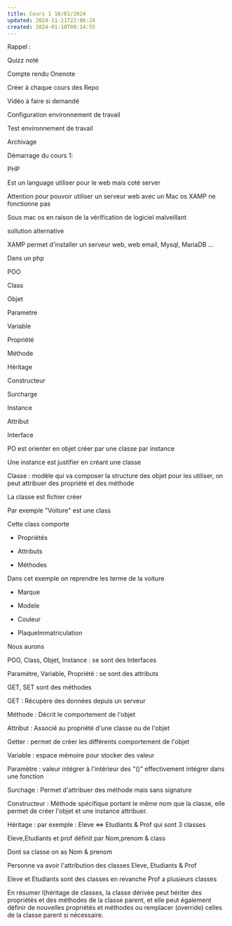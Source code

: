 ```yaml
---
title: Cours 1 18/01/2024
updated: 2024-11-21T22:06:24
created: 2024-01-18T09:14:55
---
```


Rappel :

Quizz noté

Compte rendu Onenote

Créer à chaque cours des Repo

Vidéo à faire si demandé

Configuration environnement de travail

Test environnement de travail

Archivage

Démarrage du cours 1:

PHP

Est un language utiliser pour le web mais coté server

Attention pour pouvoir utiliser un serveur web avec un Mac os XAMP ne fonctionne pas

Sous mac os en raison de la vérification de logiciel malveillant  

sollution alternative  

XAMP permet d'installer un serveur web, web email, Mysql, MariaDB …

Dans un php

POO

Class

Objet

Parametre

Variable

Propriété

Méthode

Héritage

Constructeur

Surcharge

Instance

Attribut

Interface

PO est orienter en objet créer par une classe par instance

Une instance est justifier en créant une classe

Classe : modèle qui va composer la structure des objet pour les utiliser, on peut attribuer des propriété et des méthode

La classe est fichier créer

Par exemple "Voiture" est une class

Cette class comporte

- Propriétés

- Attributs

- Méthodes

Dans cet exemple on reprendre les terme de la voiture

- Marque

- Modele

- Couleur

- PlaqueImmatriculation

Nous aurons

POO, Class, Objet, Instance : se sont des Interfaces

Paramètre, Variable, Propriété : se sont des attributs

GET, SET sont des méthodes

GET : Récupère des données depuis un serveur

Méthode : Décrit le comportement de l'objet

Attribut : Associé au propriété d'une classe ou de l'objet

Getter : permet de créer les différents comportement de l'objet

Variable : espace mémoire pour stocker des valeur

Paramètre : valeur intégrer à l'intérieur des "()" effectivement intégrer dans une fonction

Surchage : Permet d'attribuer des méthode mais sans signature

Constructeur : Méthode spécifique portant le même nom que la classe, elle permet de créer l'objet et une instance attribuer.

Héritage : par exemple : Eleve \<=\> Etudiants & Prof qui sont 3 classes  

Eleve,Etudiants et prof définit par Nom,prenom & class

Dont sa classe on as Nom & prenom

Personne va avoir l'attribution des classes Eleve, Etudiants & Prof

Eleve et Etudiants sont des classes en revanche Prof a plusieurs classes

En résumer l(héritage de classes, la classe dérivée peut hériter des propriétés et des méthodes de la classe parent, et elle peut également définir de nouvelles propriétés et méthodes ou remplacer (override) celles de la classe parent si nécessaire.

